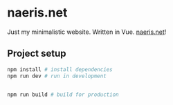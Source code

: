 # naeris.net
Just my minimalistic website. Written in Vue. [naeris.net](https://naeris.net/)!

## Project setup

```bash
npm install # install dependencies
npm run dev # run in development


npm run build # build for production
```
